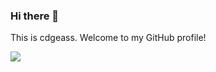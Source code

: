 ### Hi there 👋

This is cdgeass. Welcome to my GitHub profile!  

<img src="https://github-readme-stats.vercel.app/api?username=cdgeass&show_icons=true&icon_color=805AD5&text_color=718096&bg_color=ffffff&hide_title=true" />
